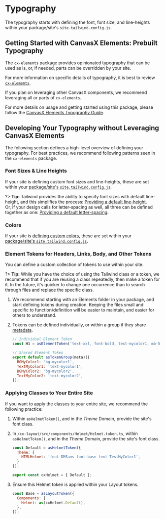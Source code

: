 # Typography

The typography starts with defining the font, font size, and line-heights within your
package/site's `site.tailwind.config.js`.

## Getting Started with CanvasX Elements: Prebuilt Typography

The `cx-elements` package provides opinionated typography that can be used as is, or, if needed,
parts can be overridden by your site.

For more information on specific details of typography, it is best to review
[`cx-elements`](https://github.com/johnsonandjohnson/Bodiless-JS/tree/main/packages/cx-elements).

If you plan on leveraging other CanvasX components, we recommend leveraging all or parts of
`cx-elements`.

For more details on usage and getting started using this package, please follow the [CanvasX
Elements Typography Guide](../../../../Components/CX_Elements/CX_SiteTypography).

## Developing Your Typography without Leveraging CanvasX Elements

The following section defines a high-level overview of defining your typography. For best practices,
we recommend following patterns seen in the `cx-elements` package.

### Font Sizes & Line Heights

If your site is defining custom font sizes and line-heights, these are set within your
[package/site's `site.tailwind.config.js`](./TailwindGuide#tailwind-configuration-file).

?> **Tip:** Tailwind provides the ability to specify font sizes with default line-height, and this
simplifies the process: [Providing a default
line-height](https://tailwindcss.com/docs/font-size#providing-a-default-line-height).  
Or, if your design calls for letter-spacing as well, all three can be defined together as one:
[Providing a default
letter-spacing](https://tailwindcss.com/docs/font-size#providing-a-default-letter-spacing).

### Colors

If your site is [defining custom
colors](https://tailwindcss.com/docs/customizing-colors#adding-additional-colors), these are set
within your [package/site's `site.tailwind.config.js`](./TailwindGuide#tailwind-configuration-file).

### Element Tokens for Headers, Links, Body, and Other Tokens

You can define a custom collection of tokens to use within your site.

?> **Tip:** While you have the choice of using the Tailwind class or a token, we recommend that if
you are reusing a class repeatedly, then make a token for it. In the future, it's quicker to change
one occurrence than to search through files and replace the specific class.

01. We recommend starting with an Elements folder in your package, and start defining tokens during
    creation. Keeping the files small and specific to function/definition will be easier to
    maintain, and easier for others to understand.

01. Tokens can be defined individually, or within a group if they share
    [metadata](/Development/Architecture/FClasses?id=metadata-and-filters).

    ```js
    // Individual Element Token
    const H1 = asElementToken('text-xxl, font-bold, text-mycolor1, mb-5 lg:mb-6');

    // Shared Element Token
    export default asTokenGroup(meta)({
      BGMyColor1: 'bg-mycolor1',
      TextMyColor1: 'text-mycolor1',
      BGMyColor2: 'bg-mycolor2',
      TextMyColor2: 'text-mycolor2',
    });
    ```

### Applying Classes to Your Entire Site

If you want to apply the classes to your entire site, we recommend the following practice:

01. Within `asHelmetToken()`, and in the _Theme_ Domain, provide the site's font class.
    <!-- TODO: TBD link to Helmet doc -->

01. In `/cx-layout/src/components/Helmet/Helmet.token.ts`, within `asHelmetToken()`, and in the
    _Theme_ Domain, provide the site's font class.

    ```js
    const Default = asHelmetToken({
      Theme: {
        HTMLHelmet: 'font-DMSans font-base text-TestMyColor1',
      }
    });

    export const cxHelmet = { Default };
    ```

01. Ensure this Helmet token is applied within your Layout tokens.

    ```js
    const Base = asLayoutToken({
      Components: {
        Helmet: as(cxHelmet.Default),
      },
    });
    ```
